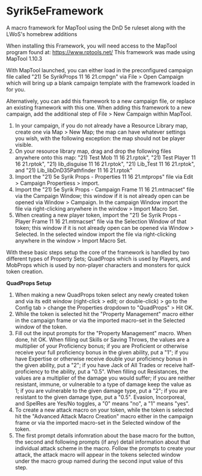# Syrik5eFramework
A macro framework for MapTool using the DnD 5e ruleset along with the LWoS's homebrew additions

When installing this Framework, you will need access to the MapTool program found at: https://www.rptools.net/
This framework was made using MapTool 1.10.3

With MapTool launched, you can either load in the preconfigured campaign file called "21) 5e SyrikProps 11 16 21.cmpgn" via File > Open Campaign which will bring up a blank campaign template with the framework loaded in for you.

Alternatively, you can add this framework to a new campaign file, or replace an existing framework with this one.
  When adding this framework to a new campaign, add the additional step of File > New Campaign within MapTool.
  1. In your campaign, if you do not already have a Resource Library map, create one via Map > New Map; the map can have whatever settings you wish, with the following exception: the map should not be player visible.
  2. On your resource library map, drag and drop the following files anywhere onto this map: "21) Test Mob 11 16 21.rptok", "21) Test Player 11 16 21.rptok", "21) lib_disguise 11 16 21.rptok", "21) Lib_Test 11 16 21.rptok", and "21) Lib_libDnD35Pathfinder 11 16 21.rptok"
  3. Import the "21) 5e Syrik Props - Properties 11 16 21.mtprops" file via Edit > Campaign Propertiess > import.
  4. Import the "21) 5e Syrik Props - Campaign Frame 11 16 21.mtmacset" file via the Campaign Window; this window if it is not already open can be opened via Window > Campaign. In the campaign Window import the file via right-clicking anywhere in the window > Import Macro Set.
  5. When creating a new player token, import the "21) 5e Syrik Props - Player Frame 11 16 21.mtmacset" file via the Selection Window of that token; this window if it is not already open can be opened via Window > Selected. In the selected window import the file via right-clicking anywhere in the window > Import Macro Set.

With these basic steps setup the core of the framework is handled by two different types of Property Sets; QuadProps which is used by Players, and MobProps which is used by non-player characters and monsters for quick token creation.

**QuadProps Setup**
1. When making a new QuadProps token select any newly created token and via its edit window (right-click > edit; or double-click) > go to the Config tab > change the Properties dropdown to "QuadProps" > Hit OK.
2. While the token is selected hit the "Property Management" macro either in the campaign frame or via the imported macro-set in the Selected window of the token.
3. Fill out the input prompts for the "Property Management" macro. When done, hit OK.
  When filling out Skills or Saving Throws, the values are a multiplier of your Proficiency bonus; if you are Proficient or otherwise receive your full proficiency bonus in the given ability, put a "1"; if you have Expertise or otherwise receive double your proficiency bonus in the given ability, put a "2"; if you have Jack of All Trades or receive half-proficiency to the ability, put a "0.5".
  When filling out Resistances, the values are a multiplier of the damage you would suffer; if you are neither resistant, immune, or vulnerable to a type of damage keep the value as 1; if you are vulnerable to the given damage type, put a "2"; if you are resistant to the given damage type, put a "0.5". Evasion, Incorporeal, and SpelRes are Yes/No toggles, a "0" means "no", a "1" means "yes".
4. To create a new attack macro on your token, while the token is selected hit the "Advanced Attack Macro Creation" macro either in the campaign frame or via the imported macro-set in the Selected window of the token.
5. The first prompt details infomration about the base macro for the button, the second and following prompts (if any) detail information about that individual attack scheme in the macro. Follow the prompts to create your attack, the attack macro will appear in the tokens selected window under the macro group named during the second input value of this step.
  
